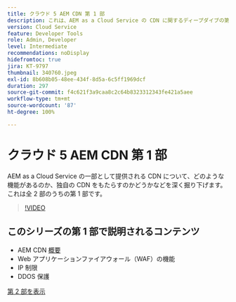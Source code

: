 ```yaml
---
title: クラウド 5 AEM CDN 第 1 部
description: これは、AEM as a Cloud Service の CDN に関するディープダイブの第 1 部です。
version: Cloud Service
feature: Developer Tools
role: Admin, Developer
level: Intermediate
recommendations: noDisplay
hidefromtoc: true
jira: KT-9797
thumbnail: 340760.jpeg
exl-id: 8b608b05-48ee-434f-8d5a-6c5ff1969dcf
duration: 297
source-git-commit: f4c621f3a9caa8c2c64b8323312343fe421a5aee
workflow-type: tm+mt
source-wordcount: '87'
ht-degree: 100%

---
```


# クラウド 5 AEM CDN 第 1 部

AEM as a Cloud Service の一部として提供される CDN について、どのような機能があるのか、独自の CDN をもたらすのかどうかなどを深く掘り下げます。これは全 2 部のうちの第 1 部です。

>[!VIDEO](https://video.tv.adobe.com/v/340760?quality=12&learn=on)

## このシリーズの第 1 部で説明されるコンテンツ

+ AEM CDN [概要](https://experienceleague.adobe.com/docs/experience-manager-cloud-service/content/implementing/content-delivery/cdn.html?lang=ja)
+ Web アプリケーションファイアウォール（WAF）の機能
+ IP 制限
+ DDOS 保護

[第 2 部を表示](cloud5-aem-cdn-part2.md)